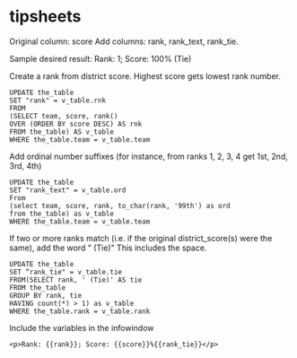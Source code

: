 # tipsheets

Original column: score
Add columns: rank, rank_text, rank_tie.

Sample desired result:
Rank: 1; Score: 100% (Tie)


Create a rank from district score. Highest score gets lowest rank number.
```
UPDATE the_table
SET "rank" = v_table.rnk
FROM
(SELECT team, score, rank()
OVER (ORDER BY score DESC) AS rnk
FROM the_table) AS v_table
WHERE the_table.team = v_table.team
```

Add ordinal number suffixes (for instance, from ranks 1, 2, 3, 4 get 1st, 2nd, 3rd, 4th) 
```
UPDATE the_table
SET "rank_text" = v_table.ord
From
(select team, score, rank, to_char(rank, '99th') as ord
from the_table) as v_table
WHERE the_table.team = v_table.team
```

If two or more ranks match (i.e. if the original district_score(s) were the same), add the word " (Tie)" This includes the space. 
```
UPDATE the_table
SET “rank_tie" = v_table.tie
FROM(SELECT rank, ' (Tie)' AS tie
FROM the_table
GROUP BY rank, tie
HAVING count(*) > 1) as v_table
WHERE the_table.rank = v_table.rank
```

Include the variables in the infowindow
```
<p>Rank: {{rank}}; Score: {{score}}%{{rank_tie}}</p>
```

